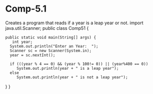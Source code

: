 # Comp-5.1
Creates a program that reads if a year is a leap year or not.
import java.util.Scanner;
public class Comp51 {

    
    public static void main(String[] args) {
       int year;
      System.out.println("Enter an Year:  ");
      Scanner sc = new Scanner(System.in);
      year = sc.nextInt();

      if (((year % 4 == 0) && (year % 100!= 0)) || (year%400 == 0))
         System.out.println(year + " is a leap year");
      else
         System.out.println(year + " is not a leap year");
   }
}
